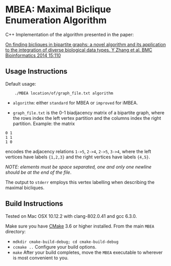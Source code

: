 MBEA: Maximal Biclique Enumeration Algorithm
=================

C++ Implementation of the algorithm presented in the paper:

[ On finding bicliques in bipartite graphs: a novel algorithm and its application to the integration of diverse biological data types. Y Zhang et al. BMC Bioinformatics 2014 15:110 ](http://bmcbioinformatics.biomedcentral.com/articles/10.1186/1471-2105-15-110 "MBEA paper")

Usage Instructions
----------
Default usage:
```
    ./MBEA location/of/graph_file.txt algorithm
```

- `algorithm`: either `standard` for MBEA or `improved` for iMBEA.

- `graph_file.txt` is the 0-1 biadjacency matrix of a bipartite graph, where the rows index the left vertex partition and the columns index the right partition.
Example: the matrix
```
0 1
1 1
1 0

```
encodes the adjacency relations `1->5`, `2->4`, `2->5`, `3->4`, where the left vertices have labels `{1,2,3}` and the right vertices have labels `{4,5}`. 

_NOTE: elements must be space separated, one and only one newline should be at the end of the file_.

The output to `stderr` employs this vertex labelling when describing the maximal bicliques.


Build Instructions
----------
Tested on Mac OSX 10.12.2 with clang-802.0.41 and gcc 6.3.0.

Make sure you have [CMake](https://cmake.org) 3.6 or higher installed.
From the main `MBEA` directory:
- `mdkdir cmake-build-debug; cd cmake-build-debug`
- `ccmake ..` Configure your build options.
- `make` After your build completes, move the `MBEA` executable to wherever is most convenient to you.